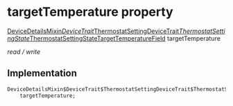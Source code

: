 


# targetTemperature property






[DeviceDetailsMixin$DeviceTrait$ThermostatSettingDeviceTrait$ThermostatSettingState$ThermostatSettingStateTargetTemperatureField](../../graphql_devices_device_query.graphql/DeviceDetailsMixin$DeviceTrait$ThermostatSettingDeviceTrait$ThermostatSettingState$ThermostatSettingStateTargetTemperatureField-class.md) targetTemperature
  
_read / write_






## Implementation

```dart
DeviceDetailsMixin$DeviceTrait$ThermostatSettingDeviceTrait$ThermostatSettingState$ThermostatSettingStateTargetTemperatureField
    targetTemperature;


```







